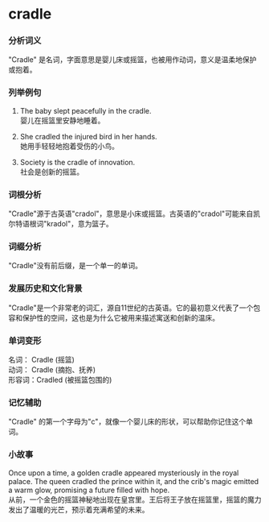 # cradle

### 分析词义

  

"Cradle" 是名词，字面意思是婴儿床或摇篮，也被用作动词，意义是温柔地保护或抱着。

  

### 列举例句

  

1.  The baby slept peacefully in the cradle.  
    婴儿在摇篮里安静地睡着。
    
      
    
2.  She cradled the injured bird in her hands.  
    她用手轻轻地抱着受伤的小鸟。
    
      
    
3.  Society is the cradle of innovation.  
    社会是创新的摇篮。
    
      
    

  

### 词根分析

  

"Cradle"源于古英语"cradol"，意思是小床或摇篮。古英语的"cradol"可能来自凯尔特语根词"kradol"，意为篮子。

  

### 词缀分析

  

"Cradle"没有前后缀，是一个单一的单词。

  

### 发展历史和文化背景

  

"Cradle"是一个非常老的词汇，源自11世纪的古英语。它的最初意义代表了一个包容和保护性的空间，这也是为什么它被用来描述寓送和创新的温床。

  

### 单词变形

  

名词： Cradle (摇篮)  
动词： Cradle (摘抱、抚养)  
形容词：Cradled (被摇篮包围的)

  

### 记忆辅助

  

"Cradle" 的第一个字母为"c"，就像一个婴儿床的形状，可以帮助你记住这个单词。

  

### 小故事

  

Once upon a time, a golden cradle appeared mysteriously in the royal palace. The queen cradled the prince within it, and the crib's magic emitted a warm glow, promising a future filled with hope.  
从前，一个金色的摇篮神秘地出现在皇宫里。王后将王子放在摇篮里，摇篮的魔力发出了温暖的光芒，预示着充满希望的未来。
